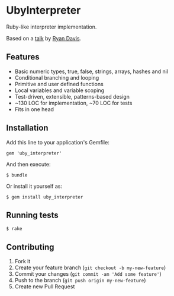 # UbyInterpreter

Ruby-like interpreter implementation.

Based on a [talk](https://www.youtube.com/watch?v=r1JMxJ06I98) by [Ryan Davis](https://github.com/zenspider).

## Features

* Basic numeric types, true, false, strings, arrays, hashes and nil
* Conditional branching and looping
* Primitive and user defined functions
* Local variables and variable scoping
* Test-driven, extensible, patterns-based design
* ~130 LOC for implementation, ~70 LOC for tests
* Fits in one head

## Installation

Add this line to your application's Gemfile:

    gem 'uby_interpreter'

And then execute:

    $ bundle

Or install it yourself as:

    $ gem install uby_interpreter

## Running tests

    $ rake

## Contributing

1. Fork it
2. Create your feature branch (`git checkout -b my-new-feature`)
3. Commit your changes (`git commit -am 'Add some feature'`)
4. Push to the branch (`git push origin my-new-feature`)
5. Create new Pull Request

